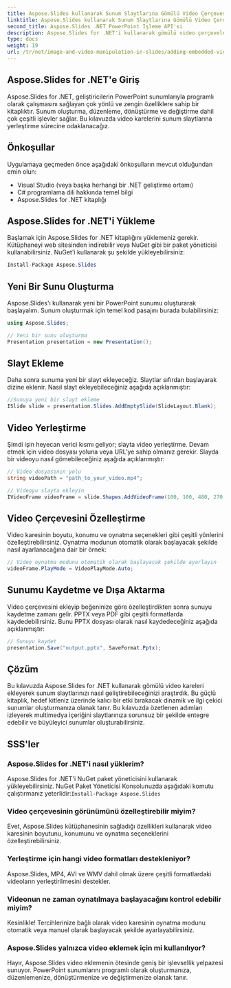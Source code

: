 ```yaml
---
title: Aspose.Slides kullanarak Sunum Slaytlarına Gömülü Video Çerçevesi Ekleme
linktitle: Aspose.Slides kullanarak Sunum Slaytlarına Gömülü Video Çerçevesi Ekleme
second_title: Aspose.Slides .NET PowerPoint İşleme API'si
description: Aspose.Slides for .NET'i kullanarak gömülü video çerçeveleri ekleyerek sunum slaytlarınızı nasıl geliştireceğinizi öğrenin. Videoları sorunsuz bir şekilde entegre etmek, oynatmayı özelleştirmek ve büyüleyici sunumlar oluşturmak için eksiksiz kaynak kodunu içeren bu adım adım kılavuzu izleyin.
type: docs
weight: 19
url: /tr/net/image-and-video-manipulation-in-slides/adding-embedded-video-frame/
---
```


## Aspose.Slides for .NET'e Giriş

Aspose.Slides for .NET, geliştiricilerin PowerPoint sunumlarıyla programlı olarak çalışmasını sağlayan çok yönlü ve zengin özelliklere sahip bir kitaplıktır. Sunum oluşturma, düzenleme, dönüştürme ve değiştirme dahil çok çeşitli işlevler sağlar. Bu kılavuzda video karelerini sunum slaytlarına yerleştirme sürecine odaklanacağız.

## Önkoşullar

Uygulamaya geçmeden önce aşağıdaki önkoşulların mevcut olduğundan emin olun:

- Visual Studio (veya başka herhangi bir .NET geliştirme ortamı)
- C# programlama dili hakkında temel bilgi
- Aspose.Slides for .NET kitaplığı

## Aspose.Slides for .NET'i Yükleme

Başlamak için Aspose.Slides for .NET kitaplığını yüklemeniz gerekir. Kütüphaneyi web sitesinden indirebilir veya NuGet gibi bir paket yöneticisi kullanabilirsiniz. NuGet'i kullanarak şu şekilde yükleyebilirsiniz:

```csharp
Install-Package Aspose.Slides
```

## Yeni Bir Sunu Oluşturma

Aspose.Slides'ı kullanarak yeni bir PowerPoint sunumu oluşturarak başlayalım. Sunum oluşturmak için temel kod pasajını burada bulabilirsiniz:

```csharp
using Aspose.Slides;

// Yeni bir sunu oluşturma
Presentation presentation = new Presentation();
```

## Slayt Ekleme

Daha sonra sunuma yeni bir slayt ekleyeceğiz. Slaytlar sıfırdan başlayarak dizine eklenir. Nasıl slayt ekleyebileceğiniz aşağıda açıklanmıştır:

```csharp
//Sunuya yeni bir slayt ekleme
ISlide slide = presentation.Slides.AddEmptySlide(SlideLayout.Blank);
```

## Video Yerleştirme

Şimdi işin heyecan verici kısmı geliyor; slayta video yerleştirme. Devam etmek için video dosyası yoluna veya URL'ye sahip olmanız gerekir. Slayda bir videoyu nasıl gömebileceğiniz aşağıda açıklanmıştır:

```csharp
// Video dosyasının yolu
string videoPath = "path_to_your_video.mp4";

// Videoyu slayta ekleyin
IVideoFrame videoFrame = slide.Shapes.AddVideoFrame(100, 100, 480, 270, videoPath);
```

## Video Çerçevesini Özelleştirme

Video karesinin boyutu, konumu ve oynatma seçenekleri gibi çeşitli yönlerini özelleştirebilirsiniz. Oynatma modunun otomatik olarak başlayacak şekilde nasıl ayarlanacağına dair bir örnek:

```csharp
// Video oynatma modunu otomatik olarak başlayacak şekilde ayarlayın
videoFrame.PlayMode = VideoPlayMode.Auto;
```

## Sunumu Kaydetme ve Dışa Aktarma

Video çerçevesini ekleyip beğeninize göre özelleştirdikten sonra sunuyu kaydetme zamanı gelir. PPTX veya PDF gibi çeşitli formatlarda kaydedebilirsiniz. Bunu PPTX dosyası olarak nasıl kaydedeceğiniz aşağıda açıklanmıştır:

```csharp
// Sunuyu kaydet
presentation.Save("output.pptx", SaveFormat.Pptx);
```

## Çözüm

Bu kılavuzda Aspose.Slides for .NET kullanarak gömülü video kareleri ekleyerek sunum slaytlarınızı nasıl geliştirebileceğinizi araştırdık. Bu güçlü kitaplık, hedef kitleniz üzerinde kalıcı bir etki bırakacak dinamik ve ilgi çekici sunumlar oluşturmanıza olanak tanır. Bu kılavuzda özetlenen adımları izleyerek multimedya içeriğini slaytlarınıza sorunsuz bir şekilde entegre edebilir ve büyüleyici sunumlar oluşturabilirsiniz.

## SSS'ler

### Aspose.Slides for .NET'i nasıl yüklerim?

 Aspose.Slides for .NET'i NuGet paket yöneticisini kullanarak yükleyebilirsiniz. NuGet Paket Yöneticisi Konsolunuzda aşağıdaki komutu çalıştırmanız yeterlidir:`Install-Package Aspose.Slides`

### Video çerçevesinin görünümünü özelleştirebilir miyim?

Evet, Aspose.Slides kütüphanesinin sağladığı özellikleri kullanarak video karesinin boyutunu, konumunu ve oynatma seçeneklerini özelleştirebilirsiniz.

### Yerleştirme için hangi video formatları destekleniyor?

Aspose.Slides, MP4, AVI ve WMV dahil olmak üzere çeşitli formatlardaki videoların yerleştirilmesini destekler.

### Videonun ne zaman oynatılmaya başlayacağını kontrol edebilir miyim?

Kesinlikle! Tercihlerinize bağlı olarak video karesinin oynatma modunu otomatik veya manuel olarak başlayacak şekilde ayarlayabilirsiniz.

### Aspose.Slides yalnızca video eklemek için mi kullanılıyor?

Hayır, Aspose.Slides video eklemenin ötesinde geniş bir işlevsellik yelpazesi sunuyor. PowerPoint sunumlarını programlı olarak oluşturmanıza, düzenlemenize, dönüştürmenize ve değiştirmenize olanak tanır.
